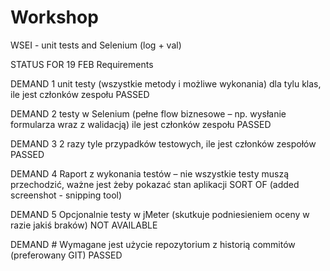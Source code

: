 # Workshop
WSEI - unit tests and Selenium (log + val)

STATUS FOR 19 FEB
Requirements

DEMAND 1
unit testy (wszystkie metody i możliwe wykonania) dla tylu klas, ile jest członków zespołu 
PASSED

DEMAND 2
testy w Selenium (pełne flow biznesowe – np. wysłanie formularza wraz z walidacją) ile jest członków zespołu
PASSED

DEMAND 3
2 razy tyle przypadków testowych, ile jest członków zespołów
PASSED

DEMAND 4
Raport z wykonania testów – nie wszystkie testy muszą przechodzić, ważne jest żeby pokazać stan aplikacji
SORT OF (added screenshot - snipping tool)

DEMAND 5
Opcjonalnie testy w jMeter (skutkuje podniesieniem oceny w razie jakiś braków)
NOT AVAILABLE

DEMAND #
Wymagane jest użycie repozytorium z historią commitów (preferowany GIT)
PASSED

